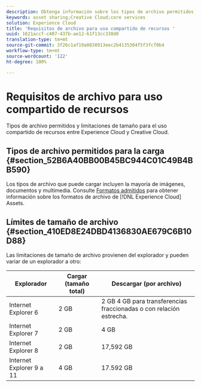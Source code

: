 ```yaml
---
description: Obtenga información sobre los tipos de archivo permitidos y las limitaciones de tamaño para el uso compartido de recursos entre Adobe Experience Cloud y Creative Cloud.
keywords: asset sharing;Creative Cloud;core services
solution: Experience Cloud
title: 'Requisitos de archivo para uso compartido de recursos '
uuid: 1621accf-c407-437b-ae12-61f13cc338d0
translation-type: tm+mt
source-git-commit: 3f26c1af19a0838913eec2b4135304f5f3fcf0b4
workflow-type: tm+mt
source-wordcount: '122'
ht-degree: 100%

---
```



# Requisitos de archivo para uso compartido de recursos

Tipos de archivo permitidos y limitaciones de tamaño para el uso compartido de recursos entre Experience Cloud y Creative Cloud.

## Tipos de archivo permitidos para la carga {#section_52B6A40BB00B45BC944C01C49B4BB590}

Los tipos de archivo que puede cargar incluyen la mayoría de imágenes, documentos y multimedia. Consulte [Formatos admitidos](https://helpx.adobe.com/es/experience-manager/brand-portal/using/brand-portal-supported-formats.html) para obtener información sobre los formatos de archivo de [!DNL Experience Cloud] Assets.

## Límites de tamaño de archivo {#section_410ED8E24DBD4136830AE679C6B10D88}

Las limitaciones de tamaño de archivo provienen del explorador y pueden variar de un explorador a otro:

| Explorador | Cargar (tamaño total) | Descargar (por archivo) |
|--- |--- |--- |
| Internet Explorer 6 | 2 GB | 2 GB 4 GB para transferencias fraccionadas o con relación estrecha. |
| Internet Explorer 7 | 2 GB | 4 GB |
| Internet Explorer 8 | 2 GB | 17,592 GB |
| Internet Explorer 9 a 11 | 4 GB | 17.592 GB |
